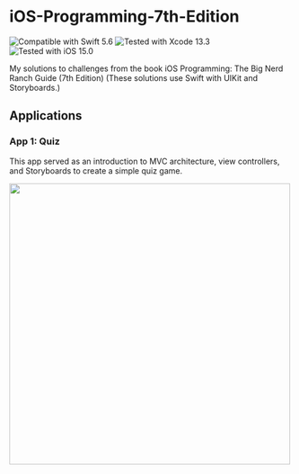 # iOS-Programming-7th-Edition
![Compatible with Swift 5.6][swift-version]
![Tested with Xcode 13.3][xcode-version]
![Tested with iOS 15.0][ios-version]

My solutions to challenges from the book iOS Programming: The Big Nerd Ranch Guide (7th Edition)
(These solutions use Swift with UIKit and Storyboards.)

## Applications

### App 1: Quiz

This app served as an introduction to MVC architecture, view controllers, and Storyboards to create a simple quiz game.

<img src="Quiz/preview.jpg" height="500">

[swift-version]: https://img.shields.io/badge/Swift-5.6-green.svg
[xcode-version]: https://img.shields.io/badge/Xcode-13.3-green.svg
[ios-version]: https://img.shields.io/badge/iOS-15.0-green.svg
